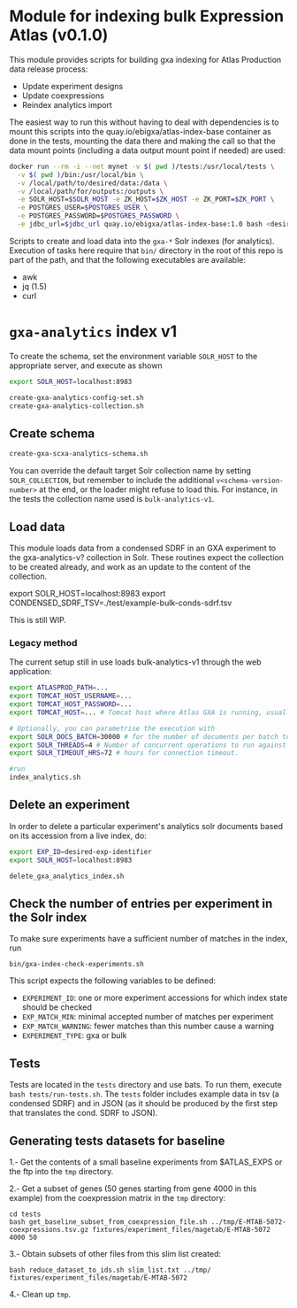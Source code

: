 # Module for indexing bulk Expression Atlas (v0.1.0)

This module provides scripts for building gxa indexing for Atlas Production data release process:

- Update experiment designs
- Update coexpressions
- Reindex analytics import

The easiest way to run this without having to deal with dependencies is to mount this scripts into the quay.io/ebigxa/atlas-index-base container as done in the tests, mounting the data there and making the call so that the data mount points (including a data output mount point if needed) are used:

```bash
docker run --rm -i --net mynet -v $( pwd )/tests:/usr/local/tests \
  -v $( pwd )/bin:/usr/local/bin \
  -v /local/path/to/desired/data:/data \
  -v /local/path/for/outputs:/outputs \
  -e SOLR_HOST=$SOLR_HOST -e ZK_HOST=$ZK_HOST -e ZK_PORT=$ZK_PORT \
  -e POSTGRES_USER=$POSTGRES_USER \
  -e POSTGRES_PASSWORD=$POSTGRES_PASSWORD \
  -e jdbc_url=$jdbc_url quay.io/ebigxa/atlas-index-base:1.0 bash <desired-script> -i /data/<relevant-data>
```

Scripts to create and load data into the `gxa-*` Solr indexes (for analytics). Execution of tasks here require that `bin/` directory in the root of this repo is part of the path, and that the following executables are available:

- awk
- jq (1.5)
- curl

# `gxa-analytics` index v1

To create the schema, set the environment variable `SOLR_HOST` to the appropriate server, and execute as shown

```bash
export SOLR_HOST=localhost:8983

create-gxa-analytics-config-set.sh
create-gxa-analytics-collection.sh
```

## Create schema
```bash
create-gxa-scxa-analytics-schema.sh
```

You can override the default target Solr collection name by setting `SOLR_COLLECTION`, but remember to include the additional `v<schema-version-number>` at the end, or the loader might refuse to load this. For instance, in the tests the collection name used is `bulk-analytics-v1`.

## Load data
This module loads data from a condensed SDRF in an GXA experiment to the gxa-analytics-v? collection in Solr. These routines expect the collection to be created already, and work as an update to the content of the collection.

export SOLR_HOST=localhost:8983
export CONDENSED_SDRF_TSV=./test/example-bulk-conds-sdrf.tsv

This is still WIP.

### Legacy method

The current setup still in use loads bulk-analytics-v1 through the web application:

```bash
export ATLASPROD_PATH=...
export TOMCAT_HOST_USERNAME=...
export TOMCAT_HOST_PASSWORD=...
export TOMCAT_HOST=... # Tomcat host where Atlas GXA is running, usually the prod environment.

# Optionally, you can parametrise the execution with
export SOLR_DOCS_BATCH=30000 # for the number of documents per batch to load to Solr
export SOLR_THREADS=4 # Number of concurrent operations to run against solr
export SOLR_TIMEOUT_HRS=72 # hours for connection timeout.

#run
index_analytics.sh
```

## Delete an experiment
In order to delete a particular experiment's analytics solr documents based on its accession from a live index, do:

```bash
export EXP_ID=desired-exp-identifier
export SOLR_HOST=localhost:8983

delete_gxa_analytics_index.sh
```

## Check the number of entries per experiment in the Solr index
To make sure experiments have a sufficient number of matches in the index, run  
```
bin/gxa-index-check-experiments.sh
```
This script expects the following variables to be defined:
- `EXPERIMENT_ID`: one or more experiment accessions for which index state should be checked
- `EXP_MATCH_MIN`: minimal accepted number of matches per experiment
- `EXP_MATCH_WARNING`: fewer matches than this number cause a warning
- `EXPERIMENT_TYPE`: gxa or bulk

## Tests
Tests are located in the `tests` directory and use bats. To run them, execute `bash tests/run-tests.sh`. The `tests` folder includes example data in tsv (a condensed SDRF) and in JSON (as it should be produced by the first step that translates the cond. SDRF to JSON).

## Generating tests datasets for baseline

1.- Get the contents of a small baseline experiments from $ATLAS_EXPS or the ftp into the `tmp` directory.

2.- Get a subset of genes (50 genes starting from gene 4000 in this example) from the coexpression matrix in the `tmp` directory:

```
cd tests
bash get_baseline_subset_from_coexpression_file.sh ../tmp/E-MTAB-5072-coexpressions.tsv.gz fixtures/experiment_files/magetab/E-MTAB-5072 4000 50
```

3.- Obtain subsets of other files from this slim list created:

```
bash reduce_dataset_to_ids.sh slim_list.txt ../tmp/ fixtures/experiment_files/magetab/E-MTAB-5072
```

4.- Clean up `tmp`.
